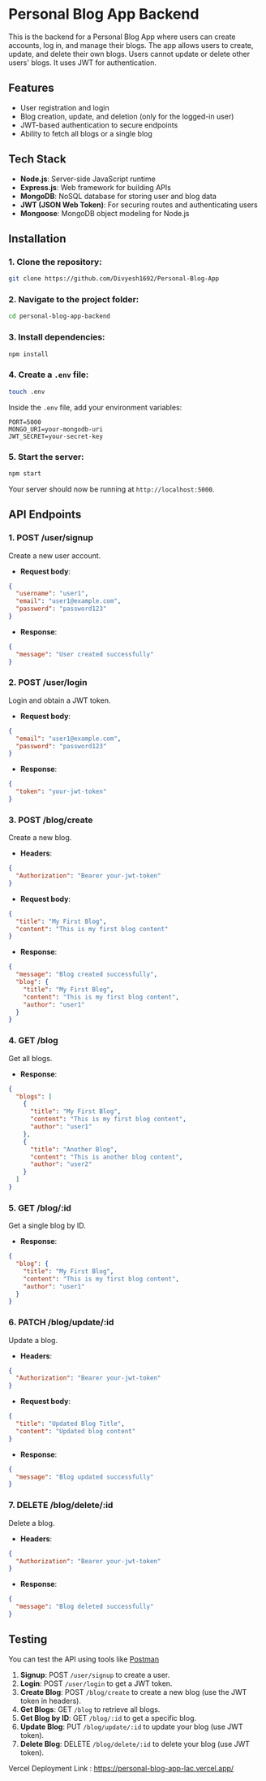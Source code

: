 # Personal Blog App Backend

This is the backend for a Personal Blog App where users can create accounts, log in, and manage their blogs. The app allows users to create, update, and delete their own blogs. Users cannot update or delete other users' blogs. It uses JWT for authentication.

## Features

- User registration and login
- Blog creation, update, and deletion (only for the logged-in user)
- JWT-based authentication to secure endpoints
- Ability to fetch all blogs or a single blog

## Tech Stack

- **Node.js**: Server-side JavaScript runtime
- **Express.js**: Web framework for building APIs
- **MongoDB**: NoSQL database for storing user and blog data
- **JWT (JSON Web Token)**: For securing routes and authenticating users
- **Mongoose**: MongoDB object modeling for Node.js

## Installation

### 1. Clone the repository:

```bash
git clone https://github.com/Divyesh1692/Personal-Blog-App
```

### 2. Navigate to the project folder:

```bash
cd personal-blog-app-backend
```

### 3. Install dependencies:

```bash
npm install
```

### 4. Create a `.env` file:

```bash
touch .env
```

Inside the `.env` file, add your environment variables:

```
PORT=5000
MONGO_URI=your-mongodb-uri
JWT_SECRET=your-secret-key
```

### 5. Start the server:

```bash
npm start
```

Your server should now be running at `http://localhost:5000`.

## API Endpoints

### 1. **POST /user/signup**

Create a new user account.

- **Request body**:

```json
{
  "username": "user1",
  "email": "user1@example.com",
  "password": "password123"
}
```

- **Response**:

```json
{
  "message": "User created successfully"
}
```

### 2. **POST /user/login**

Login and obtain a JWT token.

- **Request body**:

```json
{
  "email": "user1@example.com",
  "password": "password123"
}
```

- **Response**:

```json
{
  "token": "your-jwt-token"
}
```

### 3. **POST /blog/create**

Create a new blog.

- **Headers**:

```json
{
  "Authorization": "Bearer your-jwt-token"
}
```

- **Request body**:

```json
{
  "title": "My First Blog",
  "content": "This is my first blog content"
}
```

- **Response**:

```json
{
  "message": "Blog created successfully",
  "blog": {
    "title": "My First Blog",
    "content": "This is my first blog content",
    "author": "user1"
  }
}
```

### 4. **GET /blog**

Get all blogs.

- **Response**:

```json
{
  "blogs": [
    {
      "title": "My First Blog",
      "content": "This is my first blog content",
      "author": "user1"
    },
    {
      "title": "Another Blog",
      "content": "This is another blog content",
      "author": "user2"
    }
  ]
}
```

### 5. **GET /blog/:id**

Get a single blog by ID.

- **Response**:

```json
{
  "blog": {
    "title": "My First Blog",
    "content": "This is my first blog content",
    "author": "user1"
  }
}
```

### 6. **PATCH /blog/update/:id**

Update a blog.

- **Headers**:

```json
{
  "Authorization": "Bearer your-jwt-token"
}
```

- **Request body**:

```json
{
  "title": "Updated Blog Title",
  "content": "Updated blog content"
}
```

- **Response**:

```json
{
  "message": "Blog updated successfully"
}
```

### 7. **DELETE /blog/delete/:id**

Delete a blog.

- **Headers**:

```json
{
  "Authorization": "Bearer your-jwt-token"
}
```

- **Response**:

```json
{
  "message": "Blog deleted successfully"
}
```

## Testing

You can test the API using tools like [Postman](https://www.postman.com/)

1. **Signup**: POST `/user/signup` to create a user.
2. **Login**: POST `/user/login` to get a JWT token.
3. **Create Blog**: POST `/blog/create` to create a new blog (use the JWT token in headers).
4. **Get Blogs**: GET `/blog` to retrieve all blogs.
5. **Get Blog by ID**: GET `/blog/:id` to get a specific blog.
6. **Update Blog**: PUT `/blog/update/:id` to update your blog (use JWT token).
7. **Delete Blog**: DELETE `/blog/delete/:id` to delete your blog (use JWT token).

Vercel Deployment Link : https://personal-blog-app-lac.vercel.app/

